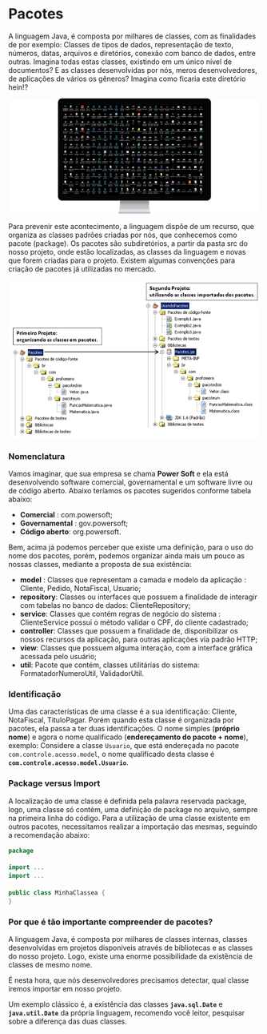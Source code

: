 # Pacotes

A linguagem Java, é composta por milhares de classes, com as finalidades de por exemplo: Classes de tipos de dados, representação de texto, números, datas, arquivos e diretórios, conexão com banco de dados, entre outras. Imagina todas estas classes, existindo em um único nível de documentos? E as classes desenvolvidas por nós, meros desenvolvedores, de aplicações de vários os gêneros? Imagina como ficaria este diretório hein!?

![](<../.gitbook/assets/image (9) (1) (1).png>)

Para prevenir este acontecimento, a linguagem dispõe de um recurso, que organiza as classes padrões criadas por nós, que conhecemos como pacote (package). Os pacotes são subdiretórios, a partir da pasta src do nosso projeto, onde estão localizadas, as classes da linguagem e novas que forem criadas para o projeto. Existem algumas convenções para criação de pacotes já utilizadas no mercado.

![](<../.gitbook/assets/image (18) (1).png>)

### Nomenclatura

Vamos imaginar, que sua empresa se chama **Power Soft** e ela está desenvolvendo software comercial, governamental e um software livre ou de código aberto. Abaixo teríamos os pacotes sugeridos conforme tabela abaixo:

* **Comercial** : com.powersoft;
* **Governamental** : gov.powersoft;
* **Código aberto**: org.powersoft.

Bem, acima já podemos perceber que existe uma definição, para o uso do nome dos pacotes, porém, podemos organizar ainda mais um pouco as nossas classes, mediante a proposta de sua existência:

* **model** : Classes que representam a camada e modelo da aplicação : Cliente, Pedido, NotaFiscal, Usuario;
* &#x20;**repository**: Classes ou interfaces que possuem a finalidade de interagir com tabelas no banco de dados: ClienteRepository;
* **service**: Classes que contém regras de negócio do sistema : ClienteService possui o método validar o CPF, do cliente cadastrado;
* **controller**: Classes que possuem a finalidade de, disponibilizar os nossos recursos da aplicação, para outras aplicações via padrão HTTP;
* **view**: Classes que possuem alguma interação, com a interface gráfica acessada pelo usuário;
* **util**: Pacote que contém, classes utilitárias do sistema: FormatadorNumeroUtil, ValidadorUtil.

&#x20; &#x20;

### Identificação

Uma das características de uma classe é a sua identificação: Cliente, NotaFiscal, TituloPagar. Porém quando esta classe é organizada por pacotes, ela passa a ter duas identificações. O nome simples (**próprio nome**) e agora o nome qualificado (**endereçamento do pacote + nome**), exemplo: Considere a classe `Usuario`, que está endereçada no pacote `com.controle.acesso.model`, o nome qualificado desta classe é **`com.controle.acesso.model.Usuario`**.

### Package versus Import

A localização de uma classe é definida pela palavra reservada package, logo, uma classe só contém, uma definição de package no arquivo, sempre na primeira linha do código. Para a utilização de uma classe existente em outros pacotes, necessitamos realizar a importação das mesmas, seguindo a recomendação abaixo:

```java
package

import ... 
import ...

public class MinhaClassea {
}
```

### Por que é tão importante compreender de pacotes?&#x20;

A linguagem Java, é composta por milhares de classes internas, classes desenvolvidas em projetos disponíveis através de bibliotecas e as classes do nosso projeto. Logo, existe uma enorme possibilidade da existência de classes de mesmo nome.&#x20;

É nesta hora, que nós desenvolvedores precisamos detectar, qual classe iremos importar em nosso projeto.

Um exemplo clássico é, a existência das classes **`java.sql.Date`** e **`java.util.Date`** da própria linguagem, recomendo você leitor, pesquisar sobre a diferença das duas classes.
